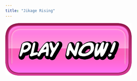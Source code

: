 ```yaml
---
title: "Jikage Rising"
---
```




[![button](https://github.com/erogames/erogames.github.io/blob/main/Play_Now.png?raw=true)](https://erogeshi.com/play-now)